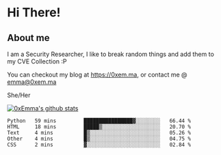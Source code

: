 # Hi There!

## About me
I am a Security Researcher, I like to break random things and add them to my CVE Collection :P 

You can checkout my blog at https://0xem.ma, or contact me @ [emma@0xem.ma](mailto:emma@0xem.ma)

She/Her

[![0xEmma's github stats](https://github-readme-stats.vercel.app/api?username=0xEmma&count_private=true&show_icons=true&theme=dark)](https://github.com/0xEmma)
<!--START_SECTION:waka-->
```text
Python   59 mins         ████████████████▓░░░░░░░░   66.44 % 
HTML     18 mins         █████▒░░░░░░░░░░░░░░░░░░░   20.70 % 
Text     4 mins          █▒░░░░░░░░░░░░░░░░░░░░░░░   05.26 % 
Other    4 mins          █▒░░░░░░░░░░░░░░░░░░░░░░░   04.75 % 
CSS      2 mins          ▓░░░░░░░░░░░░░░░░░░░░░░░░   02.84 % 
```
<!--END_SECTION:waka-->
